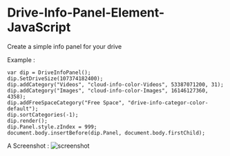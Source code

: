 # Drive-Info-Panel-Element-JavaScript
Create a simple info panel for your drive

Example :
```
var dip = DriveInfoPanel();
dip.SetDriveSize(107374182400);
dip.addCategory("Videos", "cloud-info-color-Videos", 53387071200, 31);
dip.addCategory("Images", "cloud-info-color-Images", 16146127360, 4358);
dip.addFreeSpaceCategory("Free Space", "drive-info-categor-color-default");
dip.sortCategories(-1);
dip.render();
dip.Panel.style.zIndex = 999;
document.body.insertBefore(dip.Panel, document.body.firstChild);
```

A Screenshot :
![screenshot](https://github.com/Monnapse/Drive-Info-Panel-Element-JavaScript/blob/main/preview.png?raw=true)
